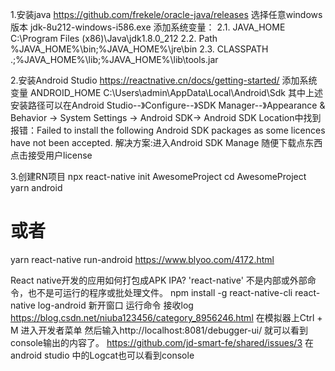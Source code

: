 1.安装java
https://github.com/frekele/oracle-java/releases
选择任意windows版本
jdk-8u212-windows-i586.exe
添加系统变量：
2.1.    JAVA_HOME
         C:\Program Files (x86)\Java\jdk1.8.0_212
2.2.   Path
         %JAVA_HOME%\bin;%JAVA_HOME%\jre\bin
2.3.  CLASSPATH
         .;%JAVA_HOME%\lib;%JAVA_HOME%\lib\tools.jar

2.安装Android Studio
https://reactnative.cn/docs/getting-started/
添加系统变量
ANDROID_HOME
C:\Users\admin\AppData\Local\Android\Sdk
其中上述安装路径可以在Android Studio--》Configure--》SDK Manager--》Appearance & Behavior → System Settings → Android SDK→ Android SDK Location中找到
报错：Failed to install the following Android SDK packages as some licences have not been accepted.
解决方案:进入Android SDK Manage 随便下载点东西 点击接受用户license

3.创建RN项目
npx react-native init AwesomeProject
cd AwesomeProject
yarn android
# 或者
yarn react-native run-android
https://www.blyoo.com/4172.html


React native开发的应用如何打包成APK IPA?
'react-native' 不是内部或外部命令，也不是可运行的程序或批处理文件。
npm install -g react-native-cli
react-native log-android  新开窗口  运行命令 接收log
https://blog.csdn.net/niuba123456/category_8956246.html
在模拟器上Ctrl + M 进入开发者菜单
然后输入http://localhost:8081/debugger-ui/ 就可以看到console输出的内容了。
https://github.com/jd-smart-fe/shared/issues/3
在android studio 中的Logcat也可以看到console

